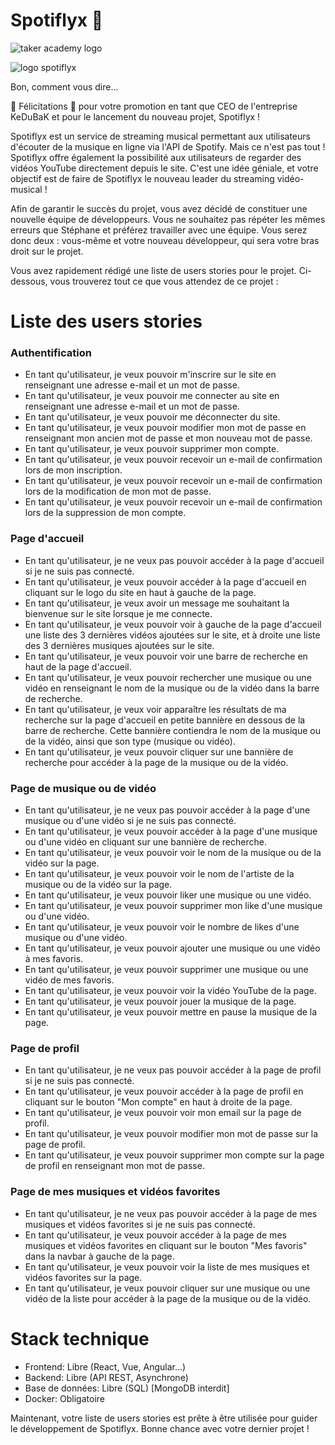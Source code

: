# Spotiflyx 📼

![taker academy logo](https://github.com/Taker-Academy/Spotiflyx/assets/86067803/e6d18a15-5bcd-46e5-8d98-de01503e5381)

![logo spotiflyx](https://github.com/Taker-Academy/Spotiflyx/assets/86067803/8923f7d6-f23e-4a6b-aabf-9e10e4fb8e44)

Bon, comment vous dire...

🎉 Félicitations 🎉
pour votre promotion en tant que CEO de l'entreprise KeDuBaK et pour le lancement du nouveau projet, Spotiflyx !

Spotiflyx est un service de streaming musical permettant aux utilisateurs d'écouter de la musique en ligne via l'API de Spotify. Mais ce n'est pas tout ! Spotiflyx offre également la possibilité aux utilisateurs de regarder des vidéos YouTube directement depuis le site. C'est une idée géniale, et votre objectif est de faire de Spotiflyx le nouveau leader du streaming vidéo-musical !

Afin de garantir le succès du projet, vous avez décidé de constituer une nouvelle équipe de développeurs. Vous ne souhaitez pas répéter les mêmes erreurs que Stéphane et préférez travailler avec une équipe. Vous serez donc deux : vous-même et votre nouveau développeur, qui sera votre bras droit sur le projet.

Vous avez rapidement rédigé une liste de users stories pour le projet. Ci-dessous, vous trouverez tout ce que vous attendez de ce projet :

# Liste des users stories

### Authentification
- En tant qu'utilisateur, je veux pouvoir m'inscrire sur le site en renseignant une adresse e-mail et un mot de passe.
- En tant qu'utilisateur, je veux pouvoir me connecter au site en renseignant une adresse e-mail et un mot de passe.
- En tant qu'utilisateur, je veux pouvoir me déconnecter du site.
- En tant qu'utilisateur, je veux pouvoir modifier mon mot de passe en renseignant mon ancien mot de passe et mon nouveau mot de passe.
- En tant qu'utilisateur, je veux pouvoir supprimer mon compte.
- En tant qu'utilisateur, je veux pouvoir recevoir un e-mail de confirmation lors de mon inscription.
- En tant qu'utilisateur, je veux pouvoir recevoir un e-mail de confirmation lors de la modification de mon mot de passe.
- En tant qu'utilisateur, je veux pouvoir recevoir un e-mail de confirmation lors de la suppression de mon compte.

### Page d'accueil
- En tant qu'utilisateur, je ne veux pas pouvoir accéder à la page d'accueil si je ne suis pas connecté.
- En tant qu'utilisateur, je veux pouvoir accéder à la page d'accueil en cliquant sur le logo du site en haut à gauche de la page.
- En tant qu'utilisateur, je veux avoir un message me souhaitant la bienvenue sur le site lorsque je me connecte.
- En tant qu'utilisateur, je veux pouvoir voir à gauche de la page d'accueil une liste des 3 dernières vidéos ajoutées sur le site, et à droite une liste des 3 dernières musiques ajoutées sur le site.
- En tant qu'utilisateur, je veux pouvoir voir une barre de recherche en haut de la page d'accueil.
- En tant qu'utilisateur, je veux pouvoir rechercher une musique ou une vidéo en renseignant le nom de la musique ou de la vidéo dans la barre de recherche.
- En tant qu'utilisateur, je veux voir apparaître les résultats de ma recherche sur la page d'accueil en petite bannière en dessous de la barre de recherche. Cette bannière contiendra le nom de la musique ou de la vidéo, ainsi que son type (musique ou vidéo).
- En tant qu'utilisateur, je veux pouvoir cliquer sur une bannière de recherche pour accéder à la page de la musique ou de la vidéo.

### Page de musique ou de vidéo
- En tant qu'utilisateur, je ne veux pas pouvoir accéder à la page d'une musique ou d'une vidéo si je ne suis pas connecté.
- En tant qu'utilisateur, je veux pouvoir accéder à la page d'une musique ou d'une vidéo en cliquant sur une bannière de recherche.
- En tant qu'utilisateur, je veux pouvoir voir le nom de la musique ou de la vidéo sur la page.
- En tant qu'utilisateur, je veux pouvoir voir le nom de l'artiste de la musique ou de la vidéo sur la page.
- En tant qu'utilisateur, je veux pouvoir liker une musique ou une vidéo.
- En tant qu'utilisateur, je veux pouvoir supprimer mon like d'une musique ou d'une vidéo.
- En tant qu'utilisateur, je veux pouvoir voir le nombre de likes d'une musique ou d'une vidéo.
- En tant qu'utilisateur, je veux pouvoir ajouter une musique ou une vidéo à mes favoris.
- En tant qu'utilisateur, je veux pouvoir supprimer une musique ou une vidéo de mes favoris.
- En tant qu'utilisateur, je veux pouvoir voir la vidéo YouTube de la page.
- En tant qu'utilisateur, je veux pouvoir jouer la musique de la page.
- En tant qu'utilisateur, je veux pouvoir mettre en pause la musique de la page.

### Page de profil
- En tant qu'utilisateur, je ne veux pas pouvoir accéder à la page de profil si je ne suis pas connecté.
- En tant qu'utilisateur, je veux pouvoir accéder à la page de profil en cliquant sur le bouton "Mon compte" en haut à droite de la page.
- En tant qu'utilisateur, je veux pouvoir voir mon email sur la page de profil.
- En tant qu'utilisateur, je veux pouvoir modifier mon mot de passe sur la page de profil.
- En tant qu'utilisateur, je veux pouvoir supprimer mon compte sur la page de profil en renseignant mon mot de passe.

### Page de mes musiques et vidéos favorites
- En tant qu'utilisateur, je ne veux pas pouvoir accéder à la page de mes musiques et vidéos favorites si je ne suis pas connecté.
- En tant qu'utilisateur, je veux pouvoir accéder à la page de mes musiques et vidéos favorites en cliquant sur le bouton "Mes favoris" dans la navbar à gauche de la page.
- En tant qu'utilisateur, je veux pouvoir voir la liste de mes musiques et vidéos favorites sur la page.
- En tant qu'utilisateur, je veux pouvoir cliquer sur une musique ou une vidéo de la liste pour accéder à la page de la musique ou de la vidéo.


# Stack technique
- Frontend: Libre (React, Vue, Angular...)
- Backend: Libre (API REST, Asynchrone)
- Base de données: Libre (SQL) [MongoDB interdit]
- Docker: Obligatoire

Maintenant, votre liste de users stories est prête à être utilisée pour guider le développement de Spotiflyx.
Bonne chance avec votre dernier projet !
